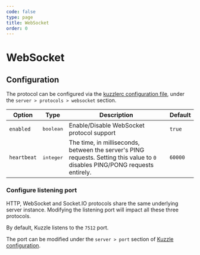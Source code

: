 ```yaml
---
code: false
type: page
title: WebSocket
order: 0
---
```


# WebSocket

## Configuration

The protocol can be configured via the [kuzzlerc configuration file](/core/1/guide/guides/essentials/configuration/), under the `server > protocols > websocket` section.

| Option      | Type               | Description                                                                                                                    | Default |
| ----------- | ------------------ | ------------------------------------------------------------------------------------------------------------------------------ | ------- |
| `enabled`   | <pre>boolean</pre> | Enable/Disable WebSocket protocol support                                                                                      | `true`  |
| `heartbeat` | <pre>integer</pre> | The time, in milliseconds, between the server's PING requests. Setting this value to `0` disables PING/PONG requests entirely. | `60000` |

### Configure listening port

<div class="alert alert-warning">
HTTP, WebSocket and Socket.IO protocols share the same underlying server instance. Modifying the listening port will impact all these three protocols.
</div>

By default, Kuzzle listens to the `7512` port.

The port can be modified under the `server > port` section of [Kuzzle configuration](/core/1/guide/guides/essentials/configuration/).

